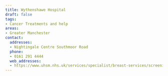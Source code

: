 ```yaml
---
title: Wythenshawe Hospital
draft: false
tags:
- Cancer Treatments and help
areas:
- Greater Manchester
contact:
  addresses:
  - Nightingale Centre Southmoor Road
  phone:
  - 0161 291 4444
  web_addresses:
  - https://www.uhsm.nhs.uk/services/specialist/breast-services/screening/
---
```


